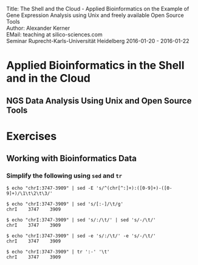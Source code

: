 Title: The Shell and the Cloud - Applied Bioinformatics on the Example of Gene Expression Analysis using Unix and freely available Open Source Tools</br>
Author: Alexander Kerner</br>
EMail: teaching at silico-sciences.com</br>
Seminar Ruprecht-Karls-Universität Heidelberg 2016-01-20 - 2016-01-22

# Applied Bioinformatics in the Shell and in the Cloud

## NGS Data Analysis Using Unix and Open Source Tools 

# Exercises

## Working with Bioinformatics Data

### Simplify the following using `sed` and `tr`

    $ echo "chrI:3747-3909" | sed -E 's/^(chr[^:]+):([0-9]+)-([0-9]+)/\1\t\2\t\3/'

    $ echo "chrI:3747-3909" | sed 's/[:-]/\t/g'
    chrI	3747	3909

    $ echo "chrI:3747-3909" | sed 's/:/\t/' | sed 's/-/\t/'
    chrI	3747	3909

    $ echo "chrI:3747-3909" | sed -e 's/:/\t/' -e 's/-/\t/'
    chrI	3747	3909

    $ echo "chrI:3747-3909" | tr ':-' '\t'
    chrI	3747	3909